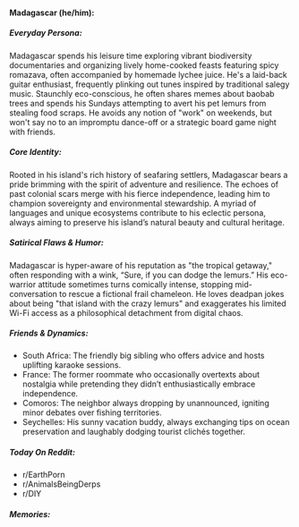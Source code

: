 #### Madagascar (he/him):

##### Everyday Persona:

Madagascar spends his leisure time exploring vibrant biodiversity documentaries and organizing lively home-cooked feasts featuring spicy romazava, often accompanied by homemade lychee juice. He's a laid-back guitar enthusiast, frequently plinking out tunes inspired by traditional salegy music. Staunchly eco-conscious, he often shares memes about baobab trees and spends his Sundays attempting to avert his pet lemurs from stealing food scraps. He avoids any notion of "work" on weekends, but won't say no to an impromptu dance-off or a strategic board game night with friends.

##### Core Identity:

Rooted in his island's rich history of seafaring settlers, Madagascar bears a pride brimming with the spirit of adventure and resilience. The echoes of past colonial scars merge with his fierce independence, leading him to champion sovereignty and environmental stewardship. A myriad of languages and unique ecosystems contribute to his eclectic persona, always aiming to preserve his island’s natural beauty and cultural heritage.

##### Satirical Flaws & Humor:

Madagascar is hyper-aware of his reputation as "the tropical getaway," often responding with a wink, “Sure, if you can dodge the lemurs.” His eco-warrior attitude sometimes turns comically intense, stopping mid-conversation to rescue a fictional frail chameleon. He loves deadpan jokes about being "that island with the crazy lemurs" and exaggerates his limited Wi-Fi access as a philosophical detachment from digital chaos.

##### Friends & Dynamics:

- South Africa: The friendly big sibling who offers advice and hosts uplifting karaoke sessions.
- France: The former roommate who occasionally overtexts about nostalgia while pretending they didn’t enthusiastically embrace independence.
- Comoros: The neighbor always dropping by unannounced, igniting minor debates over fishing territories.
- Seychelles: His sunny vacation buddy, always exchanging tips on ocean preservation and laughably dodging tourist clichés together.

##### Today On Reddit:

- r/EarthPorn
- r/AnimalsBeingDerps
- r/DIY

##### Memories:


